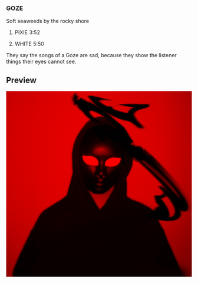 ### GOZE

Soft seaweeds by the rocky shore

1. PIXIE 3:52

2. WHITE 5:50

They say the songs of a Goze are sad, because they show the listener things their eyes cannot see.

## Preview

![](https://raw.githubusercontent.com/SYNHMN/GOZE/main/preview/Preview-1.png)
